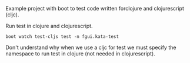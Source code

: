 Example project with boot to test code written forclojure and clojurescript (cljc).

Run test in clojure and clojurescript.

```
boot watch test-cljs test -n fgui.kata-test
```

Don't understand why when we use a cljc for
test we must specify the namespace to run test in clojure
(not needed in clojurescript).
